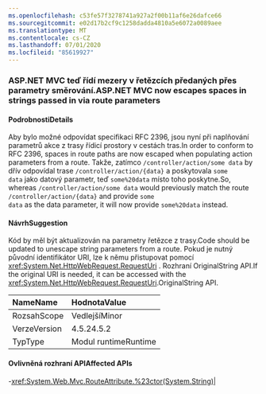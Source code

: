 ```yaml
---
ms.openlocfilehash: c53fe57f3278741a927a2f00b11af6e26dafce66
ms.sourcegitcommit: e02d17b2cf9c1258dadda4810a5e6072a0089aee
ms.translationtype: MT
ms.contentlocale: cs-CZ
ms.lasthandoff: 07/01/2020
ms.locfileid: "85619927"
---
```

### <a name="aspnet-mvc-now-escapes-spaces-in-strings-passed-in-via-route-parameters"></a><span data-ttu-id="1b2e8-101">ASP.NET MVC teď řídí mezery v řetězcích předaných přes parametry směrování.</span><span class="sxs-lookup"><span data-stu-id="1b2e8-101">ASP.NET MVC now escapes spaces in strings passed in via route parameters</span></span>

#### <a name="details"></a><span data-ttu-id="1b2e8-102">Podrobnosti</span><span class="sxs-lookup"><span data-stu-id="1b2e8-102">Details</span></span>

<span data-ttu-id="1b2e8-103">Aby bylo možné odpovídat specifikaci RFC 2396, jsou nyní při naplňování parametrů akce z trasy řídicí prostory v cestách tras.</span><span class="sxs-lookup"><span data-stu-id="1b2e8-103">In order to conform to RFC 2396, spaces in route paths are now escaped when populating action parameters from a route.</span></span> <span data-ttu-id="1b2e8-104">Takže, zatímco <code>/controller/action/some data</code> by dřív odpovídal trase <code>/controller/action/{data}</code> a poskytovala <code>some data</code> jako datový parametr, teď <code>some%20data</code> místo toho poskytne.</span><span class="sxs-lookup"><span data-stu-id="1b2e8-104">So, whereas  <code>/controller/action/some data</code> would previously match the route <code>/controller/action/{data}</code> and provide <code>some data</code> as the data parameter, it will now provide <code>some%20data</code> instead.</span></span>

#### <a name="suggestion"></a><span data-ttu-id="1b2e8-105">Návrh</span><span class="sxs-lookup"><span data-stu-id="1b2e8-105">Suggestion</span></span>

<span data-ttu-id="1b2e8-106">Kód by měl být aktualizován na parametry řetězce z trasy.</span><span class="sxs-lookup"><span data-stu-id="1b2e8-106">Code should be updated to unescape string parameters from a route.</span></span> <span data-ttu-id="1b2e8-107">Pokud je nutný původní identifikátor URI, lze k němu přistupovat pomocí <xref:System.Net.HttpWebRequest.RequestUri> . Rozhraní OriginalString API.</span><span class="sxs-lookup"><span data-stu-id="1b2e8-107">If the original URI is needed, it can be accessed with the <xref:System.Net.HttpWebRequest.RequestUri>.OriginalString API.</span></span>

| <span data-ttu-id="1b2e8-108">Name</span><span class="sxs-lookup"><span data-stu-id="1b2e8-108">Name</span></span>    | <span data-ttu-id="1b2e8-109">Hodnota</span><span class="sxs-lookup"><span data-stu-id="1b2e8-109">Value</span></span>       |
|:--------|:------------|
| <span data-ttu-id="1b2e8-110">Rozsah</span><span class="sxs-lookup"><span data-stu-id="1b2e8-110">Scope</span></span>   |<span data-ttu-id="1b2e8-111">Vedlejší</span><span class="sxs-lookup"><span data-stu-id="1b2e8-111">Minor</span></span>|
|<span data-ttu-id="1b2e8-112">Verze</span><span class="sxs-lookup"><span data-stu-id="1b2e8-112">Version</span></span>|<span data-ttu-id="1b2e8-113">4.5.2</span><span class="sxs-lookup"><span data-stu-id="1b2e8-113">4.5.2</span></span>|
|<span data-ttu-id="1b2e8-114">Typ</span><span class="sxs-lookup"><span data-stu-id="1b2e8-114">Type</span></span>|<span data-ttu-id="1b2e8-115">Modul runtime</span><span class="sxs-lookup"><span data-stu-id="1b2e8-115">Runtime</span></span>

#### <a name="affected-apis"></a><span data-ttu-id="1b2e8-116">Ovlivněná rozhraní API</span><span class="sxs-lookup"><span data-stu-id="1b2e8-116">Affected APIs</span></span>

-<xref:System.Web.Mvc.RouteAttribute.%23ctor(System.String)></li></ul>|
